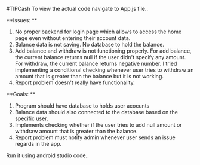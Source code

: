 #TIPCash
To view the actual code navigate to App.js file..

**Issues: **
1. No proper backend for login page which allows to access the home page even without entering their account data. 
2. Balance data is not saving. No database to hold the balance.
3. Add balance and withdraw is not functioning properly. For add balance, the current balance returns null if the user didn't specify any amount. For withdraw, the current balance returns negative number. I tried implementing a conditional checking whenever user tries to withdraw an amount that is greater than the balance but it is not working. 
4. Report problem doesn't really have functionality.


**Goals: **
1. Program should have database to holds user acocunts
2. Balance data should also connected to the database based on the specific user. 
3. Implements checking whether if the user tries to add null amount or withdraw amount that is greater than the balance. 
4. Report problem must notify admin whenever user sends an issue regards in the app. 


Run it using android studio code.. 
